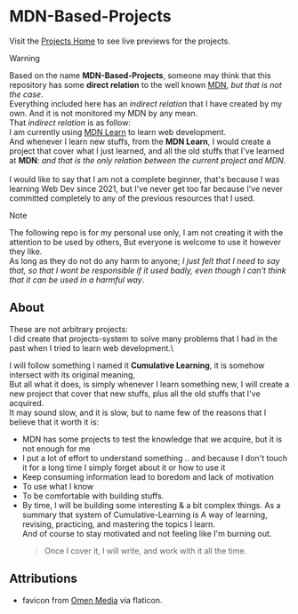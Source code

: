 # MDN-Based-Projects

Visit the [Projects Home](https://youssef-el-atmani.github.io/MDN-Based-Projects/index.html) to see live previews for the projects.

> [!WARNING]
> Based on the name **MDN-Based-Projects**, someone may think that this repository has some **direct relation** to the well known [MDN](https://developer.mozilla.org/en-US/), _but that is not the case_.\
> Everything included here has an _indirect relation_ that I have created by my own. And it is not monitored my MDN by any mean.
> \
> That _indirect relation_ is as follow:\
> I am currently using [MDN Learn](https://developer.mozilla.org/en-US/docs/Learn_web_development) to learn web development.\
> And whenever I learn new stuffs, from the **MDN Learn**, I would create a project that cover what I just learned, and all the old stuffs that I've learned at **MDN**: _and that is the only relation between the current project and MDN_.\
> \
> I would like to say that I am not a complete beginner, that's because I was learning Web Dev since 2021, but I've never get too far because I've never committed completely to any of the previous resources that I used.

> [!NOTE]
> The following repo is for my personal use only, I am not creating it with the attention to be used by others,
> But everyone is welcome to use it however they like.\
> As long as they do not do any harm to anyone; _I just felt that I need to say that, so that I wont be responsible if it used badly, even though I can't think that it can be used in a harmful way_.

## About

These are not arbitrary projects:\
I did create that projects-system to solve many problems that I had in the past when I tried to learn web development.\

I will follow something I named it **Cumulative Learning**, it is somehow intersect with its original meaning,\
But all what it does, is simply whenever I learn something new, I will create a new project that cover that new stuffs, plus all the old stuffs that I've acquired.\
It may sound slow, and it is slow, but to name few of the reasons that I believe that it worth it is:

- MDN has some projects to test the knowledge that we acquire, but it is not enough for me
- I put a lot of effort to understand something .. and because I don't touch it for a long time I simply forget about it or how to use it
- Keep consuming information lead to boredom and lack of motivation
- To use what I know
- To be comfortable with building stuffs.
- By time, I will be building some interesting & a bit complex things.
  As a summary that system of Cumulative-Learning is A way of learning, revising, practicing, and mastering the topics I learn.\
  And of course to stay motivated and not feeling like I'm burning out.
  > Once I cover it, I will write, and work with it all the time.

## Attributions

- favicon from [Omen Media](https://www.flaticon.com/fr/icone-gratuite/lettre-m_6821379?term=m&page=1&position=43&origin=search&related_id=6821379) via flaticon.
